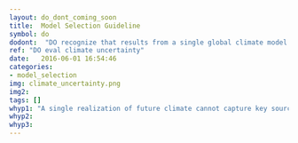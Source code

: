 ```yaml
---
layout: do_dont_coming_soon
title:  Model Selection Guideline
symbol: do
dodont:  "DO recognize that results from a single global climate model realization do not capture the full range of uncertainty"
ref: "DO eval climate uncertainty" 
date:   2016-06-01 16:54:46
categories:
- model_selection
img: climate_uncertainty.png
img2: 
tags: []
whyp1: "A single realization of future climate cannot capture key sources of uncertainties, including three highlighted by the IPCC: future emissions, physical system representation, and natural variability.  Each of these uncertainties can be explored using multiple global climate model realizations.  Therefore, consideration of whether and how to approach these uncertainties should inform which realizations are used."
whyp2:
whyp3:
---
```

